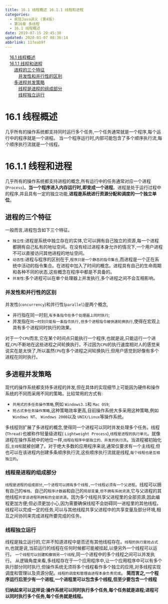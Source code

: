 ```yaml
---
title: 16.1 线程概述 16.1.1 线程和进程
categories: 
  - 疯狂Java讲义 (第4版)
  - 第16章 多线程
  - 16.1 线程概述
date: 2019-07-15 20:45:38
updated: 2020-01-07 08:36:14
abbrlink: 11feab9f
---
```

<div id='my_toc'><a href="/JavaReadingNotes/11feab9f/#16-1-线程概述" class="header_1">16.1 线程概述</a><br><a href="/JavaReadingNotes/11feab9f/#16-1-1-线程和进程" class="header_1">16.1.1 线程和进程</a><br><a href="/JavaReadingNotes/11feab9f/#进程的三个特征" class="header_2">进程的三个特征</a><br><a href="/JavaReadingNotes/11feab9f/#并发性和并行性的区别" class="header_3">并发性和并行性的区别</a><br><a href="/JavaReadingNotes/11feab9f/#多进程并发策略" class="header_2">多进程并发策略</a><br><a href="/JavaReadingNotes/11feab9f/#线程是进程的组成部分" class="header_3">线程是进程的组成部分</a><br><a href="/JavaReadingNotes/11feab9f/#线程独立运行" class="header_3">线程独立运行</a><br></div>
<style>.header_1{margin-left: 1em;}.header_2{margin-left: 2em;}.header_3{margin-left: 3em;}.header_4{margin-left: 4em;}.header_5{margin-left: 5em;}.header_6{margin-left: 6em;}</style>
<!--more-->
<script>if (navigator.platform.search('arm')==-1){document.getElementById('my_toc').style.display = 'none';}var e,p = document.getElementsByTagName('p');while (p.length>0) {e = p[0];e.parentElement.removeChild(e);}</script>

<!--end-->
<!--SSTStart-->
# 16.1 线程概述 #
几乎所有的操作系统都支持同时运行多个任务,一个任务通常就是一个程序,每个运行中的程序就是一个进程。
当一个程序运行时,内部可能包含了多个顺序执行流,每个顺序执行流就是一个线程。
# 16.1.1 线程和进程 #
几乎所有的操作系统都支持进程的概念,所有运行中的任务通常对应一个进程(`Process`)。**当一个程序进入内存运行时,即变成一个进程**。进程是处于运行过程中的程序,并且具有一定的独立功能,**进程是系统进行资源分配和调度的一个独立单位**。

## 进程的三个特征 ##
一般而言,进程包含如下三个特征。
- `独立性`:进程是系统中独立存在的实体,它可以拥有自己独立的资源,每一个进程都拥有自己私有的地址空间。在没有经过进程本身允许的情况下,一个用户进程不可以直接访问其他进程的地址空间。
- `动态性`:进程与程序的区别在于,`程序只是一个静态的指令集合`,而进程是一个正在系统中活动的指令集合。在进程中加入了时间的概念。进程具有自己的生命周期和各种不同的状态,这些概念在程序中都是不具备的。
- `并发性`:多个进程可以在单个处理器上并发执行,多个进程之间不会互相影响。

### 并发性和并行性的区别 ###
并发性(`concurrency`)和并行性(`parallel`)是两个概念,
- 并行指在同一时刻,`有多条指令在多个处理器上同时执行`;
- 并发指在`同一时刻只能有一条指令执行,但多个进程指令被快速轮换执行`,使得在宏观上具有多个进程同时执行的效果。

对于一个`CPU`而言,它在某个时间点只能执行一个程序,也就是说,只能运行一个进程,`CPU`不断地在这些进程之间轮换执行。不过因为`CPU`的执行速度相对人的感觉来说实在是太快了,所以虽然`CPU`在多个进程之间轮换执行,但用户感觉到好像有多个进程在同时执行。
## 多进程并发策略 ##
现代的操作系统都支持多进程的并发,但在具体的实现细节上可能因为硬件和操作系统的不同而采用不同的策略。比较常用的方式有:
- `共用式的多任务操作策略`,例如 `Windows3.1`和 `Mac OS9`;
- `抢占式多任务操作策略`,这种策略效率更高,目前操作系统大多采用这种策略,例如 `Windows NT`、 `Windows 2000`以及 `UNIX/Linux`等操作系统。

多线程则扩展了多进程的概念,使得同一个进程可以同时并发处理多个任务。线程(`Thread)`也被称作轻量级进程( `Lightweight Process`),`线程是进程的执行单元`。就像进程在操作系统中的地位一样,`线程在程序中是独立的、并发的执行流`。当进程被初始化后,`主线程`就被创建了。对于绝大多数的应用程序来说,通常仅要求有一个主线程,但也可以在该进程内创建多条顺序执行流,这些顺序执行流就是线程,`每个线程也是互相独立的`。
### 线程是进程的组成部分
`线程是进程的组成部分`,`一个进程可以拥有多个线程,一个线程必须有一个父进程`。线程可以拥有自己的`堆栈`、自己的`程序计数器`和自己的`局部变量`,`但不拥有系统资源`,它与父进程的其他线程`共享该进程所拥有的全部资源`。因为多个线程共享父进程里的全部资源,因此编程更加方便;但必须更加小心,因为需要确保线程不会妨碍同一进程里的其他线程。
线程可以完成一定的任务,可以与其他线程共享父进程中的共享变量及部分环境,相互之间协同来完成进程所要完成的任务。
### 线程独立运行
线程是独立运行的,它并不知道进程中是否还有其他线程存在。`线程的执行是抢占式的`,也就是说,当前运行的线程在任何时候都可能被挂起,以便另外一个线程可以运行。
`一个线程可以创建和撤销另一个线程`,同一个进程中的多个线程之间可以并发执行。
从逻辑角度来看,多线程存在于一个应用程序中,让一个应用程序中可以有多个执行部分同时执行,但操作系统无须将多个线程看作多个独立的应用,对多线程实现调度和管理以及资源分配。`线程的调度和管理由进程本身负责完成`。
**简而言之,一个程序运行后至少有一个进程,一个进程里可以包含多个线程,但至少要包含一个线程**

**归纳起来可以这样说:操作系统可以同时执行多个任务,每个任务就是进程;进程可以同时执行多个任务,每个任务就是线程。**
<!--SSTStop-->

